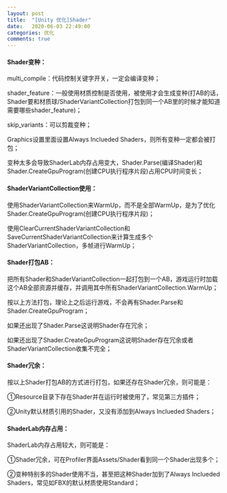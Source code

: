 ```yaml
---
layout: post
title:  "[Unity 优化]Shader"
date:   2020-06-03 22:49:00
categories: 优化
comments: true
---
```


#### Shader变种：
multi_compile：代码控制关键字开关，一定会编译变种；

shader_feature：一般使用材质控制是否使用，被使用才会生成变种(打AB的话，Shader要和材质球/ShaderVariantCollection打包到同一个AB里的时候才能知道需要哪些shader_feature)；

skip_variants：可以剪裁变种；

Graphics设置里面设置Always Inclueded Shaders，则所有变种一定都会被打包；

变种太多会导致ShaderLab内存占用变大，Shader.Parse(编译Shader)和Shader.CreateGpuProgram(创建CPU执行程序片段)占用CPU时间变长；

#### ShaderVariantCollection使用：
使用ShaderVariantCollection来WarmUp，而不是全部WarmUp，是为了优化Shader.CreateGpuProgram(创建CPU执行程序片段)；

使用ClearCurrentShaderVariantCollection和SaveCurrentShaderVariantCollection来计算生成多个ShaderVariantCollection，多帧进行WarmUp；

#### Shader打包AB：
把所有Shader和ShaderVariantCollection一起打包到一个AB，游戏运行时加载这个AB全部资源并缓存，并调用其中所有ShaderVariantCollection.WarmUp；

按以上方法打包，理论上之后运行游戏，不会再有Shader.Parse和Shader.CreateGpuProgram；

如果还出现了Shader.Parse这说明Shader存在冗余；

如果还出现了Shader.CreateGpuProgram这说明Shader存在冗余或者ShaderVariantCollection收集不完全；

#### Shader冗余：
按以上Shader打包AB的方式进行打包，如果还存在Shader冗余，则可能是：

①Resource目录下存在Shader并在运行时被使用了，常见第三方插件；

②Unity默认材质引用的Shader，又没有添加到Always Inclueded Shaders；

#### ShaderLab内存占用：
ShaderLab内存占用较大，则可能是：

①Shader冗余，可在Profiler界面Assets/Shader看到同一个Shader出现多个；

②变种特别多的Shader使用不当，甚至把这种Shader加到了Always Inclueded Shaders，常见如FBX的默认材质使用Standard；